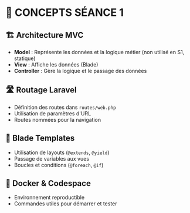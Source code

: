 # 🧠 CONCEPTS SÉANCE 1

## 🏗️ Architecture MVC

- **Model** : Représente les données et la logique métier (non utilisé en S1, statique)
- **View** : Affiche les données (Blade)
- **Controller** : Gère la logique et le passage des données

## 🛣️ Routage Laravel

- Définition des routes dans `routes/web.php`
- Utilisation de paramètres d'URL
- Routes nommées pour la navigation

## 🎨 Blade Templates

- Utilisation de layouts (`@extends`, `@yield`)
- Passage de variables aux vues
- Boucles et conditions (`@foreach`, `@if`)

## 🐳 Docker & Codespace

- Environnement reproductible
- Commandes utiles pour démarrer et tester
